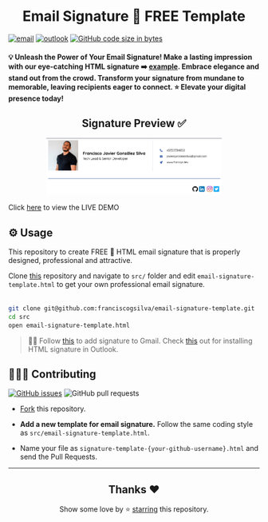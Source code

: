 <h1 align="center">Email Signature 💌 FREE Template</h1> 

[![email](https://img.shields.io/static/v1.svg?label=Email&message=Signature%20Template&color=grey&logo=gmail&style=flat&logoColor=white&colorA=critical)](https://github.com/franciscogsilva/email-signature-template)
[![outlook](https://img.shields.io/static/v1.svg?label=Outlook&message=Signature%20Template&color=grey&logo=microsoft-outlook&style=flat&logoColor=white&colorA=dodgerblue)](https://github.com/franciscogsilva/email-signature-template)
[![GitHub code size in bytes](https://img.shields.io/github/languages/code-size/franciscogsilva/email-signature-template.svg?logo=github&style=flat&colorB=7a2c74)](https://github.com/franciscogsilva/email-signature-template)

#### 💡 Unleash the Power of Your Email Signature! Make a lasting impression with our eye-catching HTML signature ➡️ [example](https://franciscogsilva.github.io/email-signature-template/). Embrace elegance and stand out from the crowd. Transform your signature from mundane to memorable, leaving recipients eager to connect. ⭐️ Elevate your digital presence today!

<h2 align="center">Signature Preview ✅</h2>

<p align="center">
  <img src="./preview.png" width="70%">
</p>

Click [here](https://franciscogsilva.github.io/email-signature-template/) to view the LIVE DEMO

## ⚙️ Usage

This repository to create FREE 💌 HTML email signature that is properly designed, professional and attractive.

Clone [this](https://github.com/franciscogsilva/email-signature-template) repository and navigate to `src/` folder and edit `email-signature-template.html` to get your own professional email signature.

```bash

git clone git@github.com:franciscogsilva/email-signature-template.git
cd src
open email-signature-template.html

```

> 🥷🏼 Follow [this](https://pdf.wondershare.com/signature/insert-html-signature-in-gmail.html) to add signature to Gmail. Check [this](https://www.christopherbolt.com/support/knowledgebase/24/Installing-HTML-email-signatures-in-Microsoft-Outlook.html) out for installing HTML signature in Outlook.

## 🧑🏽‍💻 Contributing

[![GitHub issues](https://img.shields.io/github/issues/franciscogsilva/email-signature-template?color=a62830&logo=github)](https://github.com/franciscogsilva/email-signature-template/issues)
![GitHub pull requests](https://img.shields.io/github/issues-pr/franciscogsilva/email-signature-template?color=blue&logo=github)

- [Fork](https://github.com/franciscogsilva/email-signature-template/fork) this repository.

- **Add a new template for email signature.** Follow the same coding style as `src/email-signature-template.html`.

- Name your file as `signature-template-{your-github-username}.html` and send the Pull Requests.


<hr></hr>
<h2 align="center">Thanks ❤️</h2>

<p align="center">
  Show some love by ⭐️ <a href="https://github.com/franciscogsilva/email-signature-template/">starring</a> this repository.
</p>
